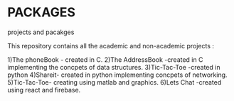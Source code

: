 # PACKAGES
projects and pacakges


This repository contains all the academic and non-academic projects :

1)The phoneBook - created in C.
2)The AddressBook -created in C implementing the concpets of data structures.
3)Tic-Tac-Toe -created in python
4)Shareit- created in python implementing concpets of networking.
5)Tic-Tac-Toe- creating using matlab and graphics.
6)Lets Chat -created using react and firebase.

